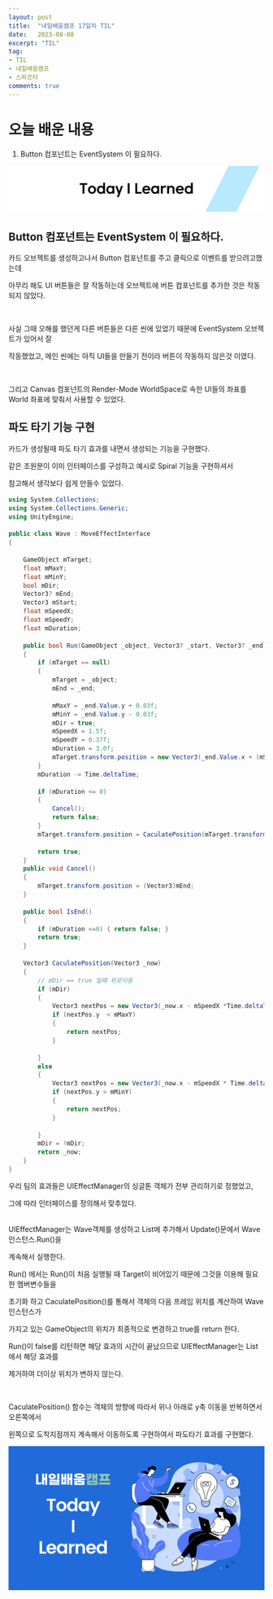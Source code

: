 ```yaml
---
layout: post
title:  "내일배움캠프 17일차 TIL"
date:   2023-08-08
excerpt: "TIL"
tag:
- TIL
- 내일배움캠프
- 스파르타
comments: true
---
```



# 오늘 배운 내용

1. Button 컴포넌트는 EventSystem 이 필요하다.

![nbcbanner](/assets/img/TILbanner.png)

## Button 컴포넌트는 EventSystem 이 필요하다.

카드 오브젝트를 생성하고나서 Button 컴포넌트를 주고 클릭으로 이벤트를 받으려고했는데

아무리 해도 UI 버튼들은 잘 작동하는데 오브젝트에 버튼 컴포넌트를 추가한 것은 작동되지 않았다.

<br/>

사실 그때 오해를 했던게 다른 버튼들은 다른 씬에 있었기 때문에 EventSystem 오브젝트가 있어서 잘

작동했었고, 메인 씬에는 아직 UI들을 만들기 전이라 버튼이 작동하지 않은것 이였다.

<br/>

그리고 Canvas 컴포넌트의 Render-Mode WorldSpace로 속한 UI들의 좌표를 World 좌표에 맞춰서 사용할 수 있었다.

## 파도 타기 기능 구현

카드가 생성될때 파도 타기 효과를 내면서 생성되는 기능을 구현했다.

같은 조원분이 이미 인터페이스를 구성하고 예시로 Spiral 기능을 구현하셔서

참고해서 생각보다 쉽게 만들수 있었다.
```cs
using System.Collections;
using System.Collections.Generic;
using UnityEngine;

public class Wave : MoveEffectInterface
{

    GameObject mTarget;
    float mMaxY;
    float mMinY;
    bool mDir;
    Vector3? mEnd;
    Vector3 mStart;
    float mSpeedX;
    float mSpeedY;
    float mDuration;

    public bool Run(GameObject _object, Vector3? _start, Vector3? _end)
    {
        if (mTarget == null)
        {
            mTarget = _object;
            mEnd = _end;
            
            mMaxY = _end.Value.y + 0.03f;
            mMinY = _end.Value.y - 0.03f;
            mDir = true;
            mSpeedX = 1.5f;
            mSpeedY = 0.37f;
            mDuration = 3.0f;
            mTarget.transform.position = new Vector3(_end.Value.x + (mSpeedX - 0.1f) * mDuration , _end.Value.y, 0);
        }
        mDuration -= Time.deltaTime;

        if (mDuration <= 0)
        {
            Cancel();
            return false;
        }
        mTarget.transform.position = CaculatePosition(mTarget.transform.position);

        return true;
    }
    public void Cancel()
    {
        mTarget.transform.position = (Vector3)mEnd;
    }

    public bool IsEnd()
    {
        if (mDuration <=0) { return false; }
        return true;
    }

    Vector3 CaculatePosition(Vector3 _now)
    {
        // mDir == true 일떄 위로이동
        if (mDir)
        {
            Vector3 nextPos = new Vector3(_now.x - mSpeedX *Time.deltaTime, _now.y + mSpeedY * Time.deltaTime, 0);
            if (nextPos.y  < mMaxY)
            {
                return nextPos; 
            }

        }
        else
        {
            Vector3 nextPos = new Vector3(_now.x - mSpeedX * Time.deltaTime, _now.y - mSpeedY * Time.deltaTime, 0);
            if (nextPos.y > mMinY)
            {
                return nextPos;
            }
            
        }
        mDir = !mDir;
        return _now;
    }
}

```

우리 팀의 효과들은 UIEffectManager의 싱글톤 객체가 전부 관리하기로 정했었고,

그에 따라 인터페이스를 정의해서 맞추었다. 

<br />
UIEffectManager는 Wave객체를 생성하고 List에 추가해서 Update()문에서 Wave인스턴스.Run()을 

계속해서 실행한다.

Run() 에서는 Run()이 처음 실행될 때 Target이 비어있기 때문에 그것을 이용해 필요한 멤버변수들을 

초기화 하고 CaculatePosition()를 통해서 객체의 다음 프레임 위치를 계산하여 Wave 인스턴스가 

가지고 있는 GameObject의 위치가 최종적으로 변경하고 true를 return 한다.

Run()이 false를 리턴하면 해당 효과의 시간이 끝났으므로 UIEffectManager는 List에서 해당 효과를 

제거하여 더이상 위치가 변하지 않는다.

<br/>

CaculatePosition() 함수는 객체의 방향에 따라서 위나 아래로 y축 이동을 반복하면서 오른쪽에서 

왼쪽으로 도착지점까지 계속해서 이동하도록 구현하여서 파도타기 효과를 구현했다.

![nbcthumbnail](/assets/img/thumbnail-image.png)